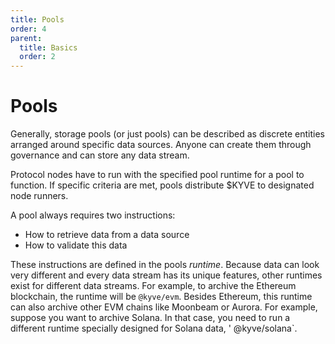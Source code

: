 ```yaml
---
title: Pools
order: 4
parent:
  title: Basics
  order: 2
---
```


# Pools

Generally, storage pools (or just pools) can be described as discrete entities arranged around specific data sources.
Anyone can create them through governance and can store any data stream.

Protocol nodes have to run with the specified pool runtime for a pool to function. If specific criteria are met,
pools distribute $KYVE to designated node runners.

A pool always requires two instructions:

- How to retrieve data from a data source
- How to validate this data

These instructions are defined in the pools _runtime_. Because data can look very different and every data stream
has its unique features, other runtimes exist for different data streams. For example, to archive
the Ethereum blockchain, the runtime will be `@kyve/evm`. Besides Ethereum, this runtime can also archive other EVM chains
like Moonbeam or Aurora. For example, suppose you want to archive Solana. In that case, you need to run a different runtime specially designed for Solana data, ' @kyve/solana`.
